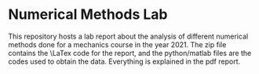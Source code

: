# Numerical Methods Lab
This repository hosts a lab report about the analysis of different numerical methods done for a mechanics course in the year 2021. The zip file contains the \LaTex code for the report, and the python/matlab files are the codes used to obtain the data. Everything is explained in the pdf report.
